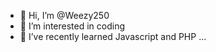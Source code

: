 - 👋 Hi, I’m @Weezy250
- 👀 I’m interested in coding
- 🌱 I’ve recently learned Javascript and PHP ...

<!---
Weezy250/Weezy250 is a ✨ special ✨ repository because its `README.md` (this file) appears on your GitHub profile.
You can click the Preview link to take a look at your changes.
--->
